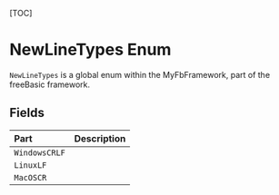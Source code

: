 [TOC]
# NewLineTypes Enum
`NewLineTypes` is a global enum within the MyFbFramework, part of the freeBasic framework.

## Fields
|Part|Description|
| :------------ | :------------ |
|`WindowsCRLF`|||
|`LinuxLF`|||
|`MacOSCR`|||
